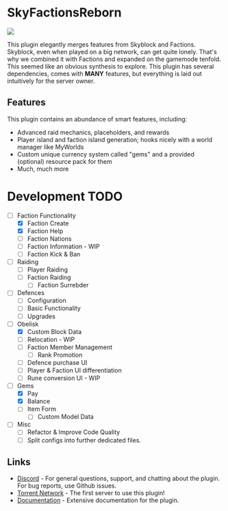 # SkyFactionsReborn  
[![](https://dcbadge.limes.pink/api/server/SwxXMrFdjp)](https://discord.gg/SwxXMrFdjp)

This plugin elegantly merges features from Skyblock and Factions. Skyblock, even when played on a big network, can get quite lonely. That's why we combined it with Factions and expanded on the gamemode tenfold. This seemed like an obvious synthesis to explore. This plugin has several dependencies, comes with **MANY** features, but everything is laid out intuitively for the server owner.

## Features  

This plugin contains an abundance of smart features, including:
- Advanced raid mechanics, placeholders, and rewards
- Player island and faction island generation; hooks nicely with a world manager like MyWorlds
- Custom unique currency system called "gems" and a provided (optional) resource pack for them
- Much, much more

# Development TODO
- [ ] Faction Functionality
    - [x] Faction Create
    - [x] Faction Help
    - [ ] Faction Nations
    - [ ] Faction Information - WIP
    - [ ] Faction Kick & Ban

- [ ] Raiding
    - [ ] Player Raiding
    - [ ] Faction Raiding
        - [ ] Faction Surrebder

- [ ] Defences
    - [ ] Configuration
    - [ ] Basic Functionality
    - [ ] Upgrades

- [ ] Obelisk
    - [x] Custom Block Data
    - [ ] Relocation - WIP
    - [ ] Faction Member Management
        - [ ] Rank Promotion
    - [ ] Defence purchase UI
    - [ ] Player & Faction UI differentiation
    - [ ] Rune conversion UI - WIP

- [ ] Gems
    - [x] Pay
    - [x] Balance
    - [ ] Item Form
        - [ ] Custom Model Data

- [ ] Misc
    - [ ] Refactor & Improve Code Quality
    - [ ] Split configs into further dedicated files.

## Links
- [Discord](https://discord.gg/Y7DVR9gpwa) - For general questions, support, and chatting about the plugin. For bug reports, use Github issues.
- [Torrent Network](https://www.torrentsmp.com) - The first server to use this plugin!
- [Documentation](https://docs.terrabytedev.com) - Extensive documentation for the plugin.